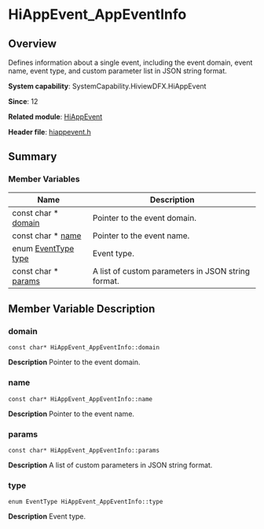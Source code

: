 # HiAppEvent_AppEventInfo


## Overview

Defines information about a single event, including the event domain, event name, event type, and custom parameter list in JSON string format.

**System capability**: SystemCapability.HiviewDFX.HiAppEvent

**Since**: 12

**Related module**: [HiAppEvent](_hi_app_event.md)

**Header file**: [hiappevent.h](hiappevent_8h.md)

## Summary


### Member Variables

| Name| Description| 
| -------- | -------- |
| const char \* [domain](#domain) | Pointer to the event domain. | 
| const char \* [name](#name) | Pointer to the event name. | 
| enum [EventType](_hi_app_event.md#eventtype) [type](#type) | Event type. | 
| const char \* [params](#params) | A list of custom parameters in JSON string format. | 


## Member Variable Description


### domain

```
const char* HiAppEvent_AppEventInfo::domain
```
**Description**
Pointer to the event domain.


### name

```
const char* HiAppEvent_AppEventInfo::name
```
**Description**
Pointer to the event name.


### params

```
const char* HiAppEvent_AppEventInfo::params
```
**Description**
A list of custom parameters in JSON string format.


### type

```
enum EventType HiAppEvent_AppEventInfo::type
```
**Description**
Event type.
